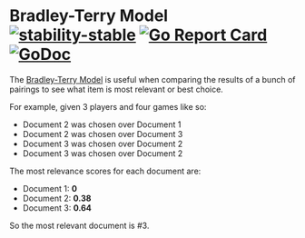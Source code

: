 Bradley-Terry Model
[![stability-stable](https://img.shields.io/badge/stability-stable-green.svg)](https://github.com/emersion/stability-badges#stable)
[![Go Report
Card](https://goreportcard.com/badge/github.com/seanhagen/bradleyterry)](https://goreportcard.com/report/github.com/seanhagen/bradleyterry) [![GoDoc](https://godoc.org/gonum.org/v1/gonum?status.svg)](https://godoc.org/github.com/seanhagen/bradleyterry)
===================

The [Bradley-Terry
Model](https://en.wikipedia.org/wiki/Bradley%E2%80%93Terry_model) is useful when
comparing the results of a bunch of pairings to see what item is most relevant
or best choice. 

For example, given 3 players and four games like so:

* Document 2 was chosen over Document 1
* Document 2 was chosen over Document 3
* Document 3 was chosen over Document 2
* Document 3 was chosen over Document 2

The most relevance scores for each document are:

* Document 1: **0**
* Document 2: **0.38**
* Document 3: **0.64**

So the most relevant document is #3.
